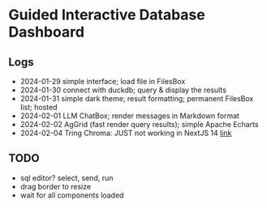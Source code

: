 # Guided Interactive Database Dashboard


## Logs

- 2024-01-29 simple interface; load file in FilesBox
- 2024-01-30 connect with duckdb; query & display the results
- 2024-01-31 simple dark theme; result formatting; permanent FilesBox list; hosted
- 2024-02-01 LLM ChatBox; render messages in Markdown format
- 2024-02-02 AgGrid (fast render query results); simple Apache Echarts
- 2024-02-04 Tring Chroma: JUST not working in NextJS 14 [link](https://github.com/jeffchuber/nextjs-chroma)


## TODO

- sql editor? select, send, run
- drag border to resize
- wait for all components loaded
